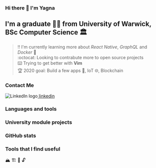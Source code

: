 ### Hi there :wave: I'm Yagna

## I'm a graduate :man_student: from University of Warwick, BSc Computer Science :classical_building:

> :bangbang: I'm currently learning more about _React Native_, _GraphQL_ and _Docker_ :whale: </br >
> :octocat: Looking to contrabute more to open source projects </br >
> :keyboard: Trying to get better with **Vim** </br >
> :trophy: 2020 goal: Build a few apps :iphone:, IoT :globe_with_meridians:, Blockchain </br >

### Contact Me

![LinkedIn logo](https://img.icons8.com/doodle/48/000000/linkedin--v2.png)[ linkedin ]

### Languages and tools

### University module projects

### GitHub stats

### Tools that I find useful

:mountain_snow:
:building_construction:
:telescope:
:unlock:

[linkedin]: https://www.linkedin.com/in/yagna-borkhatriya
